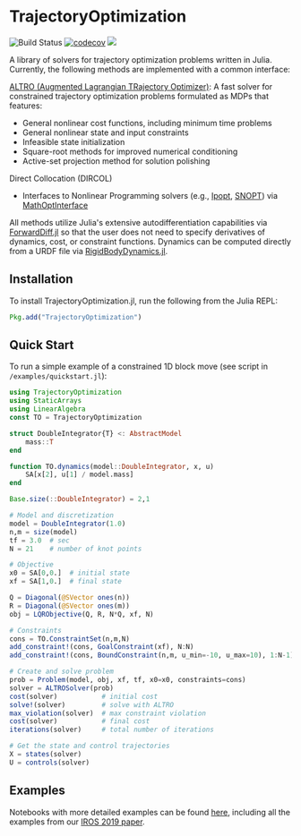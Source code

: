 # TrajectoryOptimization

![Build Status](https://travis-ci.org/RoboticExplorationLab/TrajectoryOptimization.jl.svg?branch=master)
[![codecov](https://codecov.io/gh/RoboticExplorationLab/TrajectoryOptimization.jl/branch/master/graph/badge.svg)](https://codecov.io/gh/RoboticExplorationLab/TrajectoryOptimization.jl)
[![](https://img.shields.io/badge/docs-dev-blue.svg)](https://RoboticExplorationLab.github.io/TrajectoryOptimization.jl/dev)

A library of solvers for trajectory optimization problems written in Julia. Currently, the following methods are implemented with a common interface:

[ALTRO (Augmented Lagrangian TRajectory Optimizer)](https://rexlab.stanford.edu/papers/altro-iros.pdf): A fast solver for constrained trajectory optimization problems formulated as MDPs that features:
  * General nonlinear cost functions, including minimum time problems
  * General nonlinear state and input constraints
  * Infeasible state initialization
  * Square-root methods for improved numerical conditioning
  * Active-set projection method for solution polishing

Direct Collocation (DIRCOL)
  * Interfaces to Nonlinear Programming solvers (e.g., [Ipopt](https://github.com/coin-or/Ipopt), [SNOPT](https://ccom.ucsd.edu/~optimizers/solvers/snopt/)) via [MathOptInterface](https://github.com/JuliaOpt/MathOptInterface.jl)

All methods utilize Julia's extensive autodifferentiation capabilities via [ForwardDiff.jl](http://www.juliadiff.org/ForwardDiff.jl/) so that the user does not need to specify derivatives of dynamics, cost, or constraint functions. Dynamics can be computed directly from a URDF file via [RigidBodyDynamics.jl](https://github.com/JuliaRobotics/RigidBodyDynamics.jl).

## Installation
To install TrajectoryOptimization.jl, run the following from the Julia REPL:
```julia
Pkg.add("TrajectoryOptimization")
```

## Quick Start
To run a simple example of a constrained 1D block move (see script in `/examples/quickstart.jl`):
```julia
using TrajectoryOptimization
using StaticArrays
using LinearAlgebra
const TO = TrajectoryOptimization

struct DoubleIntegrator{T} <: AbstractModel
    mass::T
end

function TO.dynamics(model::DoubleIntegrator, x, u)
    SA[x[2], u[1] / model.mass]
end

Base.size(::DoubleIntegrator) = 2,1

# Model and discretization
model = DoubleIntegrator(1.0)
n,m = size(model)
tf = 3.0  # sec
N = 21    # number of knot points

# Objective
x0 = SA[0,0.]  # initial state
xf = SA[1,0.]  # final state

Q = Diagonal(@SVector ones(n))
R = Diagonal(@SVector ones(m))
obj = LQRObjective(Q, R, N*Q, xf, N)

# Constraints
cons = TO.ConstraintSet(n,m,N)
add_constraint!(cons, GoalConstraint(xf), N:N)
add_constraint!(cons, BoundConstraint(n,m, u_min=-10, u_max=10), 1:N-1)

# Create and solve problem
prob = Problem(model, obj, xf, tf, x0=x0, constraints=cons)
solver = ALTROSolver(prob)
cost(solver)           # initial cost
solve!(solver)         # solve with ALTRO
max_violation(solver)  # max constraint violation
cost(solver)           # final cost
iterations(solver)     # total number of iterations

# Get the state and control trajectories
X = states(solver)
U = controls(solver)
```

## Examples
Notebooks with more detailed examples can be found [here](https://github.com/RoboticExplorationLab/TrajectoryOptimization.jl/tree/master/examples), including all the examples from our [IROS 2019 paper](https://rexlab.stanford.edu/papers/altro-iros.pdf).
